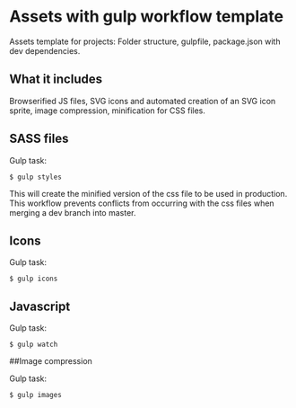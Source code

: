 # Assets with gulp workflow template
Assets template for projects: Folder structure, gulpfile, package.json with dev dependencies.

## What it includes
Browserified JS files, SVG icons and automated creation of an SVG icon sprite, image compression, minification for CSS files.

## SASS files
Gulp task:

  `$ gulp styles`

This will create the minified version of the css file to be used in production. This workflow prevents conflicts from occurring with the css files when merging a dev branch into master.

## Icons 
Gulp task:

  `$ gulp icons`

## Javascript
Gulp task:

  `$ gulp watch`

##Image compression

Gulp task:

  `$ gulp images`

